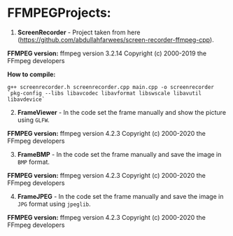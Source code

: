 # FFMPEGProjects:

1. <b>ScreenRecorder</b> - Project taken from here (https://github.com/abdullahfarwees/screen-recorder-ffmpeg-cpp).

<b>FFMPEG version:</b>
ffmpeg version 3.2.14 Copyright (c) 2000-2019 the FFmpeg developers

<b>How to compile:</b>
```
g++ screenrecorder.h screenrecorder.cpp main.cpp -o screenrecorder `pkg-config --libs libavcodec libavformat libswscale libavutil libavdevice`
```
2. <b>FrameViewer</b> - In the code set the frame manually and show the picture using `GLFW`.

<b>FFMPEG version:</b>
ffmpeg version 4.2.3 Copyright (c) 2000-2020 the FFmpeg developers

3. <b>FrameBMP</b> - In the code set the frame manually and save the image in `BMP` format.

<b>FFMPEG version:</b>
ffmpeg version 4.2.3 Copyright (c) 2000-2020 the FFmpeg developers

4. <b>FrameJPEG</b> - In the code set the frame manually and save the image in `JPG` format using `jpeglib`.

<b>FFMPEG version:</b>
ffmpeg version 4.2.3 Copyright (c) 2000-2020 the FFmpeg developers

